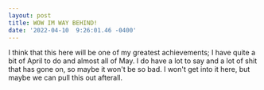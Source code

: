 ```yaml
--- 
layout: post 
title: WOW IM WAY BEHIND!
date: '2022-04-10  9:26:01.46 -0400' 
--- 
```

I think that this here will be one of my greatest achievements; I have quite a bit of April to do and almost all 
of May. I do have a lot to say and a lot of shit that has gone on, so maybe it won't be so bad. I won't get into 
it here, but maybe we can pull this out afterall. 
